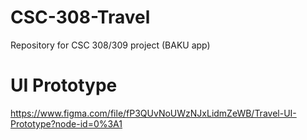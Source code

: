 # CSC-308-Travel
Repository for CSC 308/309 project (BAKU app)

# UI Prototype
https://www.figma.com/file/fP3QUvNoUWzNJxLidmZeWB/Travel-UI-Prototype?node-id=0%3A1
